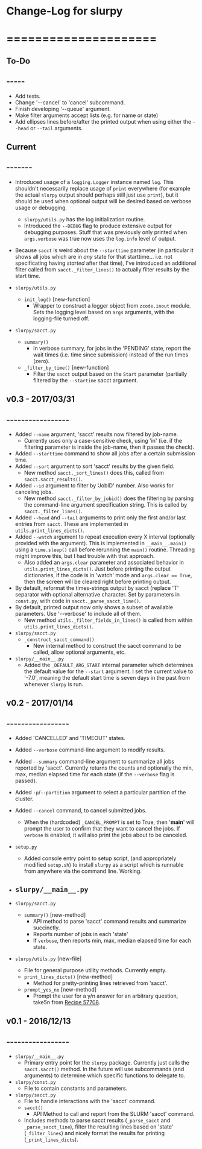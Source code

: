 # Change-Log for slurpy
# =====================


## To-Do
## -----
-   Add tests.
-   Change '--cancel' to 'cancel' subcommand.
-   Finish developing '--queue' argument.
-   Make filter arguments accept lists (e.g. for name or state)
-   Add ellipses lines before/after the printed output when using either the `--head` or `--tail` arguments.


## Current
## -------
-   Introduced usage of a `logging.Logger` instance named `log`.  This shouldn't necessarily replace usage of `print` everywhere (for example the actual `slurpy` output should perhaps still just use `print`), but it should be used when optional output will be desired based on verbose usage or debugging.
    -   `slurpy/utils.py` has the log initialization routine.
    -   Introduced the `--DEBUG` flag to produce extensive output for debugging purposes.  Stuff that was previously only printed when `args.verbose` was true now uses the `log.info` level of output.
-   Because `sacct` is weird about the `--starttime` parameter (in particular it shows all jobs which are in *any* state for that starttime... i.e. not specificating having *started* after that time), I've introduced an additional filter called from `sacct._filter_lines()` to actually filter results by the start time.

-   `slurpy/utils.py`
    -   `init_log()` [new-function]
        -   Wrapper to construct a logger object from `zcode.inout` module.  Sets the logging level based on `args` arguments, with the logging-file turned off.
-   `slurpy/sacct.py`
    -   `summary()`
        -   In verbose summary, for jobs in the 'PENDING' state, report the wait times (i.e. time since submission) instead of the run times (zero).
    -   `_filter_by_time()` [new-function]
        -   Filter the `sacct` output based on the `Start` parameter (partially filtered by the `--startime` sacct argument.


## v0.3 - 2017/03/31
## -----------------
-   Added `--name` argument, 'sacct' results now filtered by job-name.
    -   Currently uses only a case-sensitive check, using 'in' (i.e. if the filtering parameter is inside the job-name, then it passes the check).
-   Added `--starttime` command to show all jobs after a certain submission time.
-   Added `--sort` argument to sort 'sacct' results by the given field.
    -   New method `sacct._sort_lines()` does this, called from `sacct.sacct_results()`.
-   Added `--id` argument to filter by 'JobID' number.  Also works for canceling jobs.
    -   New method `sacct._filter_by_jobid()` does the filtering by parsing the command-line argument specification string.  This is called by `sacct._filter_lines()`.
-   Added `--head` and `--tail` arguments to print only the first and/or last entries from `sacct`.  These are implemented in `utils.print_lines_dicts()`.
-   Added `--watch` argument to repeat execution every X interval (optionally provided with the argument).  This is implemented in `__main__.main()` using a `time.sleep()` call before rerunning the `main()` routine.  Threading might improve this, but I had trouble with that approach.
    -   Also added an `args.clear` parameter and associated behavior in `utils.print_lines_dicts()`.  Just before printing the output dictionaries, if the code is in 'watch' mode and `args.clear == True`, then the screen will be cleared right before printing output.
-   By default, reformat the times-strings output by sacct (replace 'T' separator with optional alternative character.  Set by parameters in `const.py`, with code in `sacct._parse_sacct_line()`.
-   By default, printed output now only shows a subset of available parameters.  Use '--verbose' to include all of them.
    -   New method `utils._filter_fields_in_lines()` is called from within `utils.print_lines_dicts()`.
-   `slurpy/sacct.py`
    -   `_construct_sacct_command()`
        -   New internal method to construct the sacct command to be called, allow optional arguments, etc.
-   `slurpy/__main__.py`
    -   Added the `_DEFAULT_ARG_START` internal parameter which determines the default value for the `--start` argument.  I set the current value to '-7.0', meaning the default start time is seven days in the past from whenever `slurpy` is run.


## v0.2 - 2017/01/14
## -----------------
-   Added 'CANCELLED' and 'TIMEOUT' states.
-   Added `--verbose` command-line argument to modify results.
-   Added `--summary` command-line argument to summarize all jobs reported by 'sacct'.  Currently returns the counts and optionally the min, max, median elapsed time for each state (if the `--verbose` flag is passed).
-   Added `-p`/`--partition` argument to select a particular partition of the cluster.
-   Added `--cancel` command, to cancel submitted jobs.
    -   When the (hardcoded) `_CANCEL_PROMPT` is set to True, then '__main__' will prompt the user to confirm that they want to cancel the jobs.  If `verbose` is enabled, it will also print the jobs about to be canceled.

-  `setup.py`
    -   Added console entry point to setup script, (and appropriately modified `setup.sh`) to install `slurpy` as a script which is runnable from anywhere via the command line.  Working.
-   `slurpy/__main__.py`
    -   
-   `slurpy/sacct.py`
    -   `summary()` [new-method]
        -   API method to parse 'sacct' command results and summarize succinctly.
        -   Reports number of jobs in each 'state'
        -   If `verbose`, then reports min, max, median elapsed time for each state.
-   `slurpy/utils.py` [new-file]
    -   File for general purpose utility methods.  Currently empty.
    -   `print_lines_dicts()` [new-method]
        -   Method for pretty-printing lines retrieved from 'sacct'.
    -   `prompt_yes_no` [new-method]
        -   Prompt the user for a y/n answer for an arbitrary question, take5n from [Recipe 57708](http://code.activestate.com/recipes/577058/).


## v0.1 - 2016/12/13
## -----------------
-   `slurpy/__main__.py`
    -   Primary entry point for the `slurpy` package.  Currently just calls the `sacct.sacct()` method.  In the future will use subcommands (and arguments) to determine which specific functions to delegate to.
-   `slurpy/const.py`
    -   File to contain constants and parameters.
-   `slurpy/sacct.py`
    -   File to handle interactions with the 'sacct' command.
    -   `sacct()`
        -   API Method to call and report from the SLURM 'sacct' command.
    -   Includes methods to parse sacct results (`_parse_sacct` and `_parse_sacct_line`), filter the resulting lines based on 'state' (`_filter_lines`) and nicely format the results for printing (`_print_lines_dicts`).
